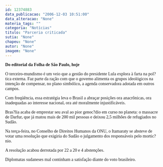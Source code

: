 ```yaml
---
id: 12374883
data_publicacao: "2006-12-03 10:51:00"
data_alteracao: "None"
materia_tags: ""
categoria: "Notícias"
titulo: "Parceria criticada"
sutia: "None"
chapeu: "None"
autor: "None"
imagem: "None"
---
```

<p><P><STRONG><FONT face=Verdana>Do editorial da Folha de São Paulo, hoje</FONT></STRONG></P></p>
<p><P><FONT face=Verdana>O terceiro-mundismo é um veio que a gestão do presidente Lula explora à farta na pol?tica externa. Faz parte da ração com que o governo alimenta os grupos ideológicos na intenção de compensar, no plano simbólico, a agenda conservadora adotada em outros campos.<BR></FONT></P></p>
<p><P><FONT face=Verdana>Com freqüência, essa estratégia leva o Brasil a abraçar posições ora anacrônicas, ora inadequadas ao interesse nacional, ora até moralmente injustificáveis. </FONT></P></p>
<p><P><FONT face=Verdana>Bras?lia acaba de emprestar seu aval ao pior genoc?dio em curso no planeta: o massacre de Darfur, que já matou mais de 200 mil pessoas e deixou 2,5 milhões de refugiados no Sudão.<BR></FONT></P></p>
<p><P><FONT face=Verdana>Na terça-feira, no Conselho de Direitos Humanos da ONU, o Itamaraty se absteve de votar uma resolução que exigiria do Sudão o julgamento dos responsáveis pelo mortic?nio. </FONT></P></p>
<p><P><FONT face=Verdana>A resolução acabou derrotada por 22 a 20 e 4 abstenções. </FONT></P></p>
<p><P><FONT face=Verdana>Diplomatas sudaneses mal continham a satisfação diante do voto brasileiro.</FONT></P> </p>
